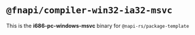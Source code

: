 # `@fnapi/compiler-win32-ia32-msvc`

This is the **i686-pc-windows-msvc** binary for `@napi-rs/package-template`
